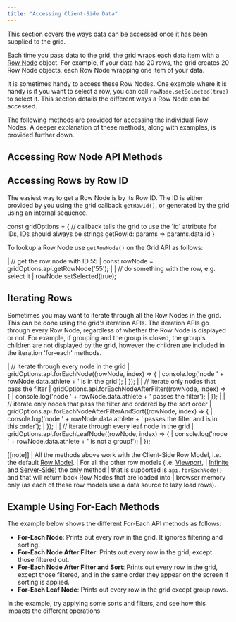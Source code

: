 ```yaml
---
title: "Accessing Client-Side Data"
---
```


This section covers the ways data can be accessed once it has been supplied to the grid.

Each time you pass data to the grid, the grid wraps each data item with a [Row Node](/row-object/) object. For example, if your data has 20 rows, the grid creates 20 Row Node objects, each Row Node wrapping one item of your data.

It is sometimes handy to access these Row Nodes. One example where it is handy is if you want to select a row, you can call `rowNode.setSelected(true)` to select it. This section details the different ways a Row Node can be accessed.

The following methods are provided for accessing the individual Row Nodes. A deeper explanation of these methods, along with examples, is provided further down.

## Accessing Row Node API Methods

<api-documentation source='grid-api/api.json' section="rowNodes"></api-documentation>

## Accessing Rows by Row ID

The easiest way to get a Row Node is by its Row ID. The ID is either provided by you using the grid callback `getRowId()`, or generated by the grid using an internal sequence.


<snippet>
const gridOptions = {
    // callback tells the grid to use the 'id' attribute for IDs, IDs should always be strings
    getRowId: params => params.data.id
}
</snippet>

To lookup a Row Node use `getRowNode()` on the Grid API as follows:

<snippet>
| // get the row node with ID 55
| const rowNode = gridOptions.api.getRowNode('55');
|
| // do something with the row, e.g. select it
| rowNode.setSelected(true);
</snippet>

## Iterating Rows

Sometimes you may want to iterate through all the Row Nodes in the grid. This can be done using the grid's iteration APIs. The iteration APIs go through every Row Node, regardless of whether the Row Node is displayed or not. For example, if grouping and the group is closed, the group's children are not displayed by the grid, however the children are included in the iteration 'for-each' methods.

<snippet>
| // iterate through every node in the grid
| gridOptions.api.forEachNode((rowNode, index) => {
|     console.log('node ' + rowNode.data.athlete + ' is in the grid');
| });
|
| // iterate only nodes that pass the filter
| gridOptions.api.forEachNodeAfterFilter((rowNode, index) => {
|     console.log('node ' + rowNode.data.athlete + ' passes the filter');
| });
|
| // iterate only nodes that pass the filter and ordered by the sort order
| gridOptions.api.forEachNodeAfterFilterAndSort((rowNode, index) => {
|     console.log('node ' + rowNode.data.athlete + ' passes the filter and is in this order');
| });
|
| // iterate through every leaf node in the grid
| gridOptions.api.forEachLeafNode((rowNode, index) => {
|     console.log('node ' + rowNode.data.athlete + ' is not a group!');
| });
</snippet>

[[note]]
| All the methods above work with the Client-Side Row Model, i.e. the default [Row Model](/row-models/).
| For all the other row models (i.e. [Viewport](/viewport/),
| [Infinite](/infinite-scrolling/) and [Server-Side](/server-side-model/)) the only method
| that is supported is `api.forEachNode()` and that will return back Row Nodes that are loaded into
| browser memory only (as each of these row models use a data source to lazy load rows).

## Example Using For-Each Methods

The example below shows the different For-Each API methods as follows:

- **For-Each Node**: Prints out every row in the grid. It ignores filtering and sorting.
- **For-Each Node After Filter**: Prints out every row in the grid, except those filtered out.
- **For-Each Node After Filter and Sort**: Prints out every row in the grid, except those filtered,
    and in the same order they appear on the screen if sorting is applied.
- **For-Each Leaf Node**: Prints out every row in the grid except group rows.


In the example, try applying some sorts and filters, and see how this impacts the different operations.

<grid-example title='Using For-Each' name='using-for-each' type='generated' options='{ "enterprise": true, "modules": ["clientside",  "menu", "setfilter", "rowgrouping"], "exampleHeight": 590 }'></grid-example>

